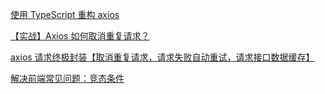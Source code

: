 [使用 TypeScript 重构 axios](https://www.cnblogs.com/wangjiachen666/category/1510064.html)

[【实战】Axios 如何取消重复请求？](https://jishuin.proginn.com/p/763bfbd576fb)

[axios 请求终极封装【取消重复请求，请求失败自动重试，请求接口数据缓存】](https://juejin.cn/post/6968487137670856711)

[解决前端常见问题：竞态条件](https://mp.weixin.qq.com/s/GryL1QVARtMB8-WIzd7xQQ)
